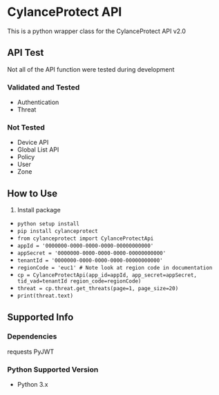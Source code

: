# CylanceProtect API

This is a python wrapper class for the CylanceProtect API v2.0

## API Test

Not all of the API function were tested during development

### Validated and Tested
* Authentication
* Threat

### Not Tested
* Device API
* Global List API
* Policy
* User
* Zone

## How to Use
1. Install package
* `python setup install`
* `pip install cylanceprotect`
* `from cylanceprotect import CylanceProtectApi`
* `appId = '0000000-0000-0000-0000-00000000000'`
* `appSecret = '0000000-0000-0000-0000-00000000000'`
* `tenantId = '0000000-0000-0000-0000-00000000000'`
* `regionCode = 'euc1' # Note look at region code in documentation`
* `cp = CylanceProtectApi(app_id=appId, app_secret=appSecret, tid_vad=tenantId region_code=regionCode)`
* `threat = cp.threat.get_threats(page=1, page_size=20)`
* `print(threat.text)`

## Supported Info

### Dependencies 
requests
PyJWT

### Python Supported Version
* Python 3.x